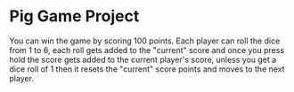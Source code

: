 # Pig Game Project

You can win the game by scoring 100 points.
Each player can roll the dice from 1 to 6, each roll gets added to the "current" score and once you press hold the score gets added to the current player's score, unless you get a dice roll of 1 then it resets the "current" score points and moves to the next player.

